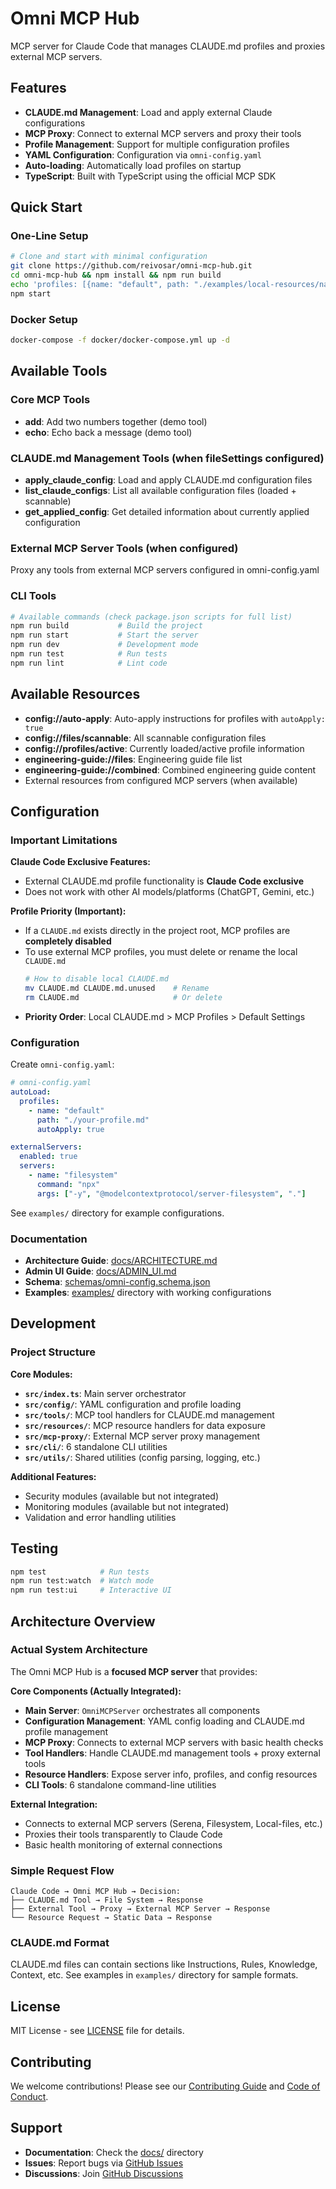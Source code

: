 # Omni MCP Hub

MCP server for Claude Code that manages CLAUDE.md profiles and proxies external MCP servers.

## Features

- **CLAUDE.md Management**: Load and apply external Claude configurations
- **MCP Proxy**: Connect to external MCP servers and proxy their tools
- **Profile Management**: Support for multiple configuration profiles
- **YAML Configuration**: Configuration via `omni-config.yaml`
- **Auto-loading**: Automatically load profiles on startup
- **TypeScript**: Built with TypeScript using the official MCP SDK


## Quick Start

### One-Line Setup

```bash
# Clone and start with minimal configuration  
git clone https://github.com/reivosar/omni-mcp-hub.git
cd omni-mcp-hub && npm install && npm run build
echo 'profiles: [{name: "default", path: "./examples/local-resources/naruto-behavior.md"}]' > omni-config.yaml
npm start
```

### Docker Setup

```bash
docker-compose -f docker/docker-compose.yml up -d
```


## Available Tools

### Core MCP Tools
- **add**: Add two numbers together (demo tool)
- **echo**: Echo back a message (demo tool)

### CLAUDE.md Management Tools (when fileSettings configured)
- **apply_claude_config**: Load and apply CLAUDE.md configuration files
- **list_claude_configs**: List all available configuration files (loaded + scannable)
- **get_applied_config**: Get detailed information about currently applied configuration

### External MCP Server Tools (when configured)
Proxy any tools from external MCP servers configured in omni-config.yaml

### CLI Tools
```bash
# Available commands (check package.json scripts for full list)
npm run build           # Build the project
npm run start           # Start the server
npm run dev             # Development mode
npm run test            # Run tests
npm run lint            # Lint code
```

## Available Resources

- **config://auto-apply**: Auto-apply instructions for profiles with `autoApply: true`
- **config://files/scannable**: All scannable configuration files
- **config://profiles/active**: Currently loaded/active profile information
- **engineering-guide://files**: Engineering guide file list
- **engineering-guide://combined**: Combined engineering guide content
- External resources from configured MCP servers (when available)

## Configuration

### Important Limitations

**Claude Code Exclusive Features:**
- External CLAUDE.md profile functionality is **Claude Code exclusive**
- Does not work with other AI models/platforms (ChatGPT, Gemini, etc.)

**Profile Priority (Important):**
- If a `CLAUDE.md` exists directly in the project root, MCP profiles are **completely disabled**
- To use external MCP profiles, you must delete or rename the local `CLAUDE.md`
  ```bash
  # How to disable local CLAUDE.md
  mv CLAUDE.md CLAUDE.md.unused    # Rename
  rm CLAUDE.md                     # Or delete
  ```
- **Priority Order**: Local CLAUDE.md > MCP Profiles > Default Settings

### Configuration

Create `omni-config.yaml`:

```yaml
# omni-config.yaml
autoLoad:
  profiles:
    - name: "default"
      path: "./your-profile.md"
      autoApply: true

externalServers:
  enabled: true
  servers:
    - name: "filesystem"
      command: "npx"
      args: ["-y", "@modelcontextprotocol/server-filesystem", "."]
```

See `examples/` directory for example configurations.

### Documentation

- **Architecture Guide**: [docs/ARCHITECTURE.md](./docs/ARCHITECTURE.md)  
- **Admin UI Guide**: [docs/ADMIN_UI.md](./docs/ADMIN_UI.md)
- **Schema**: [schemas/omni-config.schema.json](./schemas/omni-config.schema.json)
- **Examples**: [examples/](./examples/) directory with working configurations

## Development

### Project Structure

**Core Modules:**
- **`src/index.ts`**: Main server orchestrator
- **`src/config/`**: YAML configuration and profile loading
- **`src/tools/`**: MCP tool handlers for CLAUDE.md management
- **`src/resources/`**: MCP resource handlers for data exposure
- **`src/mcp-proxy/`**: External MCP server proxy management
- **`src/cli/`**: 6 standalone CLI utilities
- **`src/utils/`**: Shared utilities (config parsing, logging, etc.)

**Additional Features:**
- Security modules (available but not integrated)
- Monitoring modules (available but not integrated)
- Validation and error handling utilities


## Testing

```bash
npm test            # Run tests
npm run test:watch  # Watch mode
npm run test:ui     # Interactive UI
```


## Architecture Overview

### Actual System Architecture

The Omni MCP Hub is a **focused MCP server** that provides:

**Core Components (Actually Integrated):**
- **Main Server**: `OmniMCPServer` orchestrates all components
- **Configuration Management**: YAML config loading and CLAUDE.md profile management
- **MCP Proxy**: Connects to external MCP servers with basic health checks
- **Tool Handlers**: Handle CLAUDE.md management tools + proxy external tools
- **Resource Handlers**: Expose server info, profiles, and config resources
- **CLI Tools**: 6 standalone command-line utilities

**External Integration:**
- Connects to external MCP servers (Serena, Filesystem, Local-files, etc.)
- Proxies their tools transparently to Claude Code
- Basic health monitoring of external connections

### Simple Request Flow

```
Claude Code → Omni MCP Hub → Decision:
├── CLAUDE.md Tool → File System → Response
├── External Tool → Proxy → External MCP Server → Response  
└── Resource Request → Static Data → Response
```

### CLAUDE.md Format

CLAUDE.md files can contain sections like Instructions, Rules, Knowledge, Context, etc. See examples in `examples/` directory for sample formats.

## License

MIT License - see [LICENSE](./LICENSE) file for details.

## Contributing

We welcome contributions! Please see our [Contributing Guide](./CONTRIBUTING.md) and [Code of Conduct](./CODE_OF_CONDUCT.md).


## Support

- **Documentation**: Check the [docs/](./docs/) directory
- **Issues**: Report bugs via [GitHub Issues](https://github.com/reivosar/omni-mcp-hub/issues)
- **Discussions**: Join [GitHub Discussions](https://github.com/reivosar/omni-mcp-hub/discussions)

